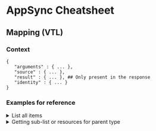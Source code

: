 # AppSync Cheatsheet

## Mapping (VTL)

### Context

```
{
   "arguments" : { ... },
   "source" : { ... },
   "result" : { ... }, ## Only present in the response
   "identity" : { ... }
}
```

### Examples for reference

<details>
  <summary>List all items</summary>
  <br />
  <p>Request</p>
  <pre>
    {
      "version" : "2017-02-28",
      "operation" : "Scan"
    }
  </pre>
  <p>Response</p>
  <pre>
    $util.toJson($ctx.result.items)
  </pre>
  <hr />
</details>

<details>
  <summary>Getting sub-list or resources for parent type</summary>
  <p>Lets say you have schema:</p>
  <pre>
    type List {
      id: ID,
      items: [Item]
    }
    type Item {
      id: ID,
      listId: ID,
      text: String
    }
  </pre>
  <br />
  <p>In order to map your items to your type list, you'll do the following:</p>
  <p>Request</p>
  <pre>
    {
      "version" : "2017-02-28",
      "operation" : "Scan",
      "filter" : {
          "expression" : "listId = :listId",
          "expressionValues" : {
              ":listId" : { "S" : "${context.source.id}" }
          }
      }
    }
  </pre>
  <p>Response</p>
  <pre>
    $util.toJson($ctx.result.items)
  </pre>
  <hr />
</details>
